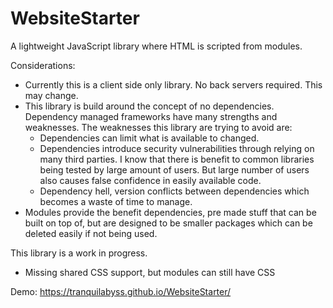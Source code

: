 # WebsiteStarter
A lightweight JavaScript library where HTML is scripted from modules.

Considerations:
- Currently this is a client side only library. No back servers required. This may change.
- This library is build around the concept of no dependencies. Dependency managed frameworks have many strengths and weaknesses. The weaknesses this library are trying to avoid are:
  - Dependencies can limit what is available to changed.
  - Dependencies introduce security vulnerabilities through relying on many third parties. I know that there is benefit to common libraries being tested by large amount of users. But large number of users also causes false confidence in easily available code.
  - Dependency hell, version conflicts between dependencies which becomes a waste of time to manage.
- Modules provide the benefit dependencies, pre made stuff that can be built on top of, but are designed to be smaller packages which can be deleted easily if not being used.

This library is a work in progress.
- Missing shared CSS support, but modules can still have CSS

Demo:
https://tranquilabyss.github.io/WebsiteStarter/
